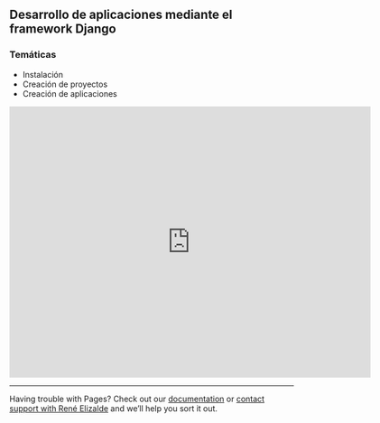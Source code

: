 ## Desarrollo de aplicaciones mediante el framework Django

### Temáticas
* Instalación
* Creación de proyectos
* Creación de aplicaciones

<embed src="https://plataformasweb-p-aa2022.github.io/recursos/pdfs/semana11/semana11.pdf" type="application/pdf"
frameborder="0"
scrolling="no"
width="640px"
height="480px"
/>

---
Having trouble with Pages? Check out our [documentation](https://github.com/PlataformasWeb-P-AA2022/recursos) or [contact support with René Elizalde](https://twitter/reroes) and we’ll help you sort it out.
